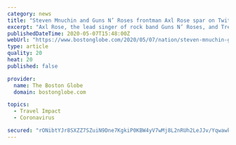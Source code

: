 ```yaml
---
category: news
title: "Steven Mnuchin and Guns N’ Roses frontman Axl Rose spar on Twitter over federal coronavirus response"
excerpt: "Axl Rose, the lead singer of rock band Guns N’ Roses, and Treasury Secretary Steven Mnuchin have engaged in an escalating social-media exchange that’s gone viral."
publishedDateTime: 2020-05-07T15:48:00Z
webUrl: "https://www.bostonglobe.com/2020/05/07/nation/steven-mnuchin-guns-n-roses-frontman-axl-rose-spar-twitter-over-federal-coronavirus-response/"
type: article
quality: 20
heat: 20
published: false

provider:
  name: The Boston Globe
  domain: bostonglobe.com

topics:
  - Travel Impact
  - Coronavirus

secured: "rONibtYJr8SXZZ7SZuiN9Dne7KgkiP0KBW4yV7wMj8L2nRUh2LeJJv/Yqwawknyw7AWZ0XZYXe+YfBVmmhizKyUaW+z5PjekwCywoK4smT2St9xePMkcyjyZv4vasjI1kmr3G+4c1MFGctS4vAjWEi6+F3ZOZEYidd22QUKb9rpnh4rehZSaOhtmTjsNjMCfn6OocJXJCmeSH6DBvT+dTHzieKqIub2d27XFQ5jrLu+sLHwPjDKgRlD4+KRV2z79zsTHvNLxRClFMLvuwXKIMeFdpGumBwCyj+jNAo//DO4npvhQmX8rIPTOxMf/YaDpqcQz1FDCL36CuDR/2+kRq4E/Y1FBKo4AUaZpScsEf9vxGNhgXgJ2Q55LKr53GJTdmTTafjx15uULKAqvRvYVUOX5eXRrF8WI51NaW7yjCr213wdx/UHfcMzNdoYLjGc/5IMUQqY1VkkrO0+uJrDcJhU5jBi9mNxCRX3GYdaW0bw=;rffalAXVGrJErvpXXUHzfw=="
---
```


